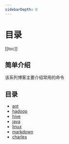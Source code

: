 ```yaml
---
sidebarDepth: 0
---
```


# 目录

[[toc]]

## 简单介绍

   该系列博客主要介绍常用的命令

## 目录

- [ant](./ant/index.html)
- [hadoop](./hadoop/index.html)
- [hive](./hive/index.html)
- [java](./java/index.html)
- [linux](./linux/index.html)
- [markdown](./markdown/index.html)
- [charles](./charles/index.html)


